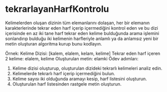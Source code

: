 ﻿# tekrarlayanHarfKontrolu
Kelimelerden oluşan dizinin tüm elemanlarını dolaşan, her bir elemanın karakterlerinde tekrar eden harf içerip
içermediğini kontrol eden ve bu dizi içerisinde en az iki tane harf tekrar eden kelime bulduğunda arama işlemini
sonlandırıp bulduğu iki kelimenin harfleriyle anlamlı ya da anlamsız yeni bir metin oluşturan algoritma kurup
bunu kodlayın. 

Örnek:
Kelime Dizisi: [kalem, elalem, kelam, kelime]
Tekrar eden harf içeren 2 kelime: elalem, kelime
Oluşturulan metin: elamki
Ödev adımları:
1. Kelime dizisi oluşturup, oluşturulan dizideki tekrarlı kelimeleri analiz edin. 
2. Kelimelerde tekrarlı harf içerip içermediğini bulun. 
3. Kelime sayısı iki olduğunda aramayı kesip, harf listesini oluşturun. 
4. Oluşturulan harf listesinden rastgele metin oluşturun.

